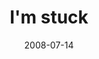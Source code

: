 ---
layout: base.njk
title : 'I&#39;m stuck' 
view_title : 'I&#39;m stuck' 
year : '2008' 
date : '2008-07-14' 
img_file : '/drawing/imstuck.jpg' 
html_file : 'imstuck' 
next_html : 'whydoimakemistakes.html' 
year_order : '313' 
permalink : "title/{{html_file}}.html"
---